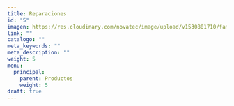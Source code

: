 ```yaml
---
title: Reparaciones
id: "5"
imagen: https://res.cloudinary.com/novatec/image/upload/v1530801710/familias/
link: ""
catalogo: ""
meta_keywords: ""
meta_description: ""
weight: 5
menu:
  principal:
    parent: Productos
    weight: 5
draft: true
---
```

